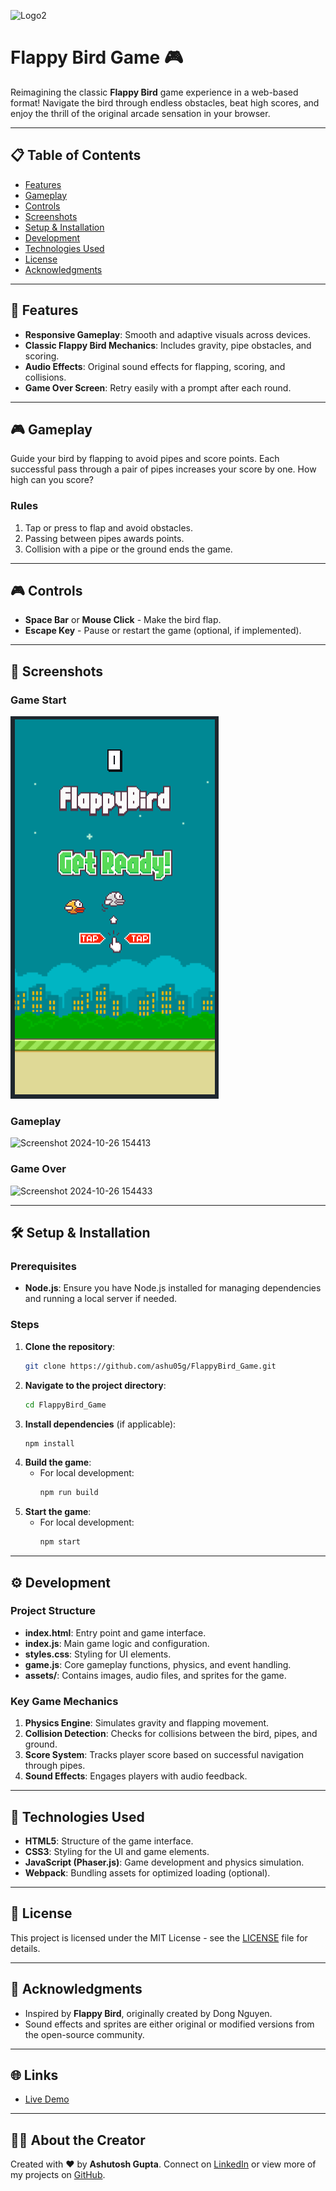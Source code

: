 

![Logo2](https://github.com/user-attachments/assets/4d54a1fa-14ef-4c66-91e3-f8ab79b9ab8a)

# Flappy Bird Game 🎮
Reimagining the classic **Flappy Bird** game experience in a web-based format! Navigate the bird through endless obstacles, beat high scores, and enjoy the thrill of the original arcade sensation in your browser.

---

## 📋 Table of Contents
- [Features](#features)
- [Gameplay](#gameplay)
- [Controls](#controls)
- [Screenshots](#screenshots)
- [Setup & Installation](#setup--installation)
- [Development](#development)
- [Technologies Used](#technologies-used)
- [License](#license)
- [Acknowledgments](#acknowledgments)

---

## 🌟 Features

- **Responsive Gameplay**: Smooth and adaptive visuals across devices.
- **Classic Flappy Bird Mechanics**: Includes gravity, pipe obstacles, and scoring.
- **Audio Effects**: Original sound effects for flapping, scoring, and collisions.
- **Game Over Screen**: Retry easily with a prompt after each round.

---

## 🎮 Gameplay

Guide your bird by flapping to avoid pipes and score points. Each successful pass through a pair of pipes increases your score by one. How high can you score?

### Rules
1. Tap or press to flap and avoid obstacles.
2. Passing between pipes awards points.
3. Collision with a pipe or the ground ends the game.

---

## 🎮 Controls

- **Space Bar** or **Mouse Click** - Make the bird flap.
- **Escape Key** - Pause or restart the game (optional, if implemented).

---

## 📸 Screenshots

### Game Start
![screenshot](./app_screenshot.png)

### Gameplay
![Screenshot 2024-10-26 154413](https://github.com/user-attachments/assets/1bf4c650-eccb-45fb-a37d-e1aca3517629)

### Game Over
![Screenshot 2024-10-26 154433](https://github.com/user-attachments/assets/fc402e96-1ebb-46d1-a507-79a4ff776501)

---

## 🛠️ Setup & Installation

### Prerequisites

- **Node.js**: Ensure you have Node.js installed for managing dependencies and running a local server if needed.

### Steps

1. **Clone the repository**:
   ```bash
   git clone https://github.com/ashu05g/FlappyBird_Game.git
   ```
2. **Navigate to the project directory**:
   ```bash
   cd FlappyBird_Game
   ```
3. **Install dependencies** (if applicable):
   ```bash
   npm install
   ```
4. **Build the game**:
   - For local development:
     ```bash
     npm run build
     ```
5. **Start the game**:
   - For local development:
     ```bash
     npm start
     ```
---

## ⚙️ Development

### Project Structure

- **index.html**: Entry point and game interface.
- **index.js**: Main game logic and configuration.
- **styles.css**: Styling for UI elements.
- **game.js**: Core gameplay functions, physics, and event handling.
- **assets/**: Contains images, audio files, and sprites for the game.

### Key Game Mechanics

1. **Physics Engine**: Simulates gravity and flapping movement.
2. **Collision Detection**: Checks for collisions between the bird, pipes, and ground.
3. **Score System**: Tracks player score based on successful navigation through pipes.
4. **Sound Effects**: Engages players with audio feedback.

---

## 🚀 Technologies Used

- **HTML5**: Structure of the game interface.
- **CSS3**: Styling for the UI and game elements.
- **JavaScript (Phaser.js)**: Game development and physics simulation.
- **Webpack**: Bundling assets for optimized loading (optional).

---

## 📜 License

This project is licensed under the MIT License - see the [LICENSE](LICENSE) file for details.

---

## 💬 Acknowledgments

- Inspired by **Flappy Bird**, originally created by Dong Nguyen.
- Sound effects and sprites are either original or modified versions from the open-source community.

---

## 🌐 Links

- [Live Demo](https://example.com/flappy-bird-game)


---

## 👨‍💻 About the Creator

Created with ❤️ by **Ashutosh Gupta**. Connect on [LinkedIn](https://linkedin.com) or view more of my projects on [GitHub](https://github.com/your-username).

